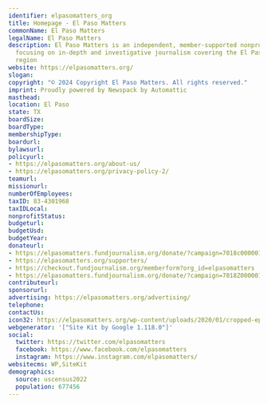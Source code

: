 ```yaml
---
identifier: elpasomatters_org
title: Homepage - El Paso Matters
commonName: El Paso Matters
legalName: El Paso Matters
description: El Paso Matters is an independent, member-supported nonprofit news organization
  focusing on in-depth and investigative journalism covering the El Paso, Juarez border
  region
website: https://elpasomatters.org/
slogan:
copyright: "© 2024 Copyright El Paso Matters. All rights reserved."
imprint: Proudly powered by Newspack by Automattic
masthead:
location: El Paso
state: TX
boardSize:
boardType:
membershipType:
boardurl:
bylawsurl:
policyurl:
- https://elpasomatters.org/about-us/
- https://elpasomatters.org/privacy-policy-2/
teamurl:
missionurl:
numberOfEmployees:
taxID: 83-4301968
taxIDLocal:
nonprofitStatus:
budgeturl:
budgetUsd:
budgetYear:
donateurl:
- https://elpasomatters.fundjournalism.org/donate/?campaign=7018c0000016bV8AAI
- https://elpasomatters.org/supporters/
- https://checkout.fundjournalism.org/memberform?org_id=elpasomatters
- https://elpasomatters.fundjournalism.org/donate/?campaign=7018Z000001uDkPQAU
contributeurl:
sponsorurl:
advertising: https://elpasomatters.org/advertising/
telephone:
contactUs:
icon32: https://elpasomatters.org/wp-content/uploads/2020/01/cropped-epmatters-favicon2-32x32.png
webgenerator: '["Site Kit by Google 1.118.0"]'
social:
  twitter: https://twitter.com/elpasomatters
  facebook: https://www.facebook.com/elpasomatters
  instagram: https://www.instagram.com/elpasomatters/
websitecms: WP,SiteKit
demographics:
  source: uscensus2022
  population: 677456
---
```

